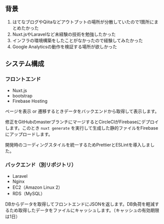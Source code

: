 ## 背景

1. はてなブログやQiitaなどアウトプットの場所が分散していたので1箇所にまとめたかった
1. Nuxt.jsやLaravelなど未経験の技術を勉強したかった
1. インフラの環境構築をしたことがなかったので経験してみたかった
1. Google Analyticsの動作を検証する場所が欲しかった

## システム構成

### フロントエンド

- Nuxt.js
- bootstrap
- Firebase Hosting

ページを表示 or 遷移するときデータをバックエンドから取得して表示します。

修正をGitHubのmasterブランチにマージするとCircleCIがFirebaseにデプロイします。このとき `nuxt generate` を実行して生成した静的ファイルをFirebaseにアップロードします。

開発時のコーディングスタイルを統一するためPrettierとESLintを導入しました。

### バックエンド（別リポジトリ）

- Laravel
- Nginx
- EC2（Amazon Linux 2）
- RDS（MySQL）

DBからデータを取得してフロントエンドにJSONを返します。DB負荷を軽減するため取得したデータをファイルにキャッシュします。（キャッシュの有効期限は1日）

